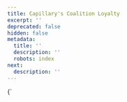 ```yaml
---
title: Capillary's Coalition Loyalty
excerpt: ''
deprecated: false
hidden: false
metadata:
  title: ''
  description: ''
  robots: index
next:
  description: ''
---
```

<HTMLBlock>{`
<!doctype html>
<html xmlns="http://www.w3.org/1999/xhtml" xmlns:v="urn:schemas-microsoft-com:vml"
    xmlns:o="urn:schemas-microsoft-com:office:office">

<head>
    <title>Capillary’s Coalition Loyalty</title>
    <!--[if !mso]><!-->
    <meta http-equiv="X-UA-Compatible" content="IE=edge">
    <!--<![endif]-->
    <!-- mnk -->
    <meta http-equiv="Content-Type" content="text/html; charset=UTF-8">
    <meta name="viewport" content="width=device-width, initial-scale=1">
    <style type="text/css">
        #outlook a {
            padding: 0;
        }

        body {
            margin: 0;
            padding: 0;
            -webkit-text-size-adjust: 100%;
            -ms-text-size-adjust: 100%;
        }

        table,
        td {
            border-collapse: collapse;
            mso-table-lspace: 0pt;
            mso-table-rspace: 0pt;
        }

        img {
            border: 0;
            height: auto;
            line-height: 100%;
            outline: none;
            text-decoration: none;
            -ms-interpolation-mode: bicubic;
        }

        p {
            display: block;
            margin: 10px 0;
        }

        .small {
            font-size: 12px;
            color: #ffffff;
            color: #5e6d84;
            font-family: 'Open Sans', sans-serif;
        }

        .bold {
            font-weight: bold;
        }
    </style>
    <!--[if mso]>
        <noscript>
        <xml>
        <o:OfficeDocumentSettings>
          <o:AllowPNG/>
          <o:PixelsPerInch>96</o:PixelsPerInch>
        </o:OfficeDocumentSettings>
        </xml>
        </noscript>
        <![endif]-->
    <!--[if lte mso 11]>
        <style type="text/css">
          .mj-outlook-group-fix { width:100% !important; }
        </style>
        <![endif]-->
    <!--[if !mso]><!-->
    <link rel="preconnect" href="https://fonts.googleapis.com">
    <link rel="preconnect" href="https://fonts.gstatic.com" crossorigin>
    <link href="https://fonts.googleapis.com/css2?family=Open+Sans:wght@400;500;600&display=swap" rel="stylesheet">
    <link rel="shortcut icon" href="https://intouch.capillary.co.in/creatives/ui/favicon.ico">
    <style type="text/css">
        @import url('https://fonts.googleapis.com/css2?family=Open+Sans:wght@400;500;600&display=swap');
    </style>
    <!--<![endif]-->
    <style type="text/css">
        @media only screen and (min-width:480px) {
            .mj-column-per-100 {
                width: 100% !important;
                max-width: 100%;
            }

            .mj-column-per-50.mj-outlook-group-fix:nth-child(2) {
                margin-left: 5% !important;

            }

            .mj-column-per-50 {
                width: 45% !important;
                max-width: 50%;
            }

            .mj-column-per-40 {
                width: 40% !important;
                max-width: 40%;
            }

            .mj-column-per-10 {
                width: 10% !important;
                max-width: 10%;
            }

            .mj-column-per-90 {
                width: 90% !important;
                max-width: 90%;
            }

            .mj-column-per-60 {
                width: 60% !important;
                max-width: 60%;
            }
        }
    </style>
    <style media="screen and (min-width:480px)">
        .moz-text-html .mj-column-per-100 {
            width: 100% !important;
            max-width: 100%;
        }

        .moz-text-html .mj-column-per-50 {
            width: 50% !important;
            max-width: 50%;
        }

        .moz-text-html .mj-column-per-40 {
            width: 40% !important;
            max-width: 40%;
        }

        .moz-text-html .mj-column-per-10 {
            width: 10% !important;
            max-width: 10%;
        }

        .moz-text-html .mj-column-per-90 {
            width: 90% !important;
            max-width: 90%;
        }

        .moz-text-html .mj-column-per-60 {
            width: 60% !important;
            max-width: 60%;
        }
        .padding-content {
            padding:0px 25px;
        }
    </style>
    <style type="text/css">
        @media only screen and (max-width:480px) {
            table.mj-full-width-mobile {
                width: 100% !important;
            }

            td.mj-full-width-mobile {
                width: auto !important;
            }
            .padding-content {
                padding:0px 15px;
            }
        }
    </style>
</head>
<!-- emailer body starting -->
<body style="word-spacing:normal;background-color:#f5f5fa;background: #F5F7F8;">
    <div style="background-color:#f5f5fa;background: #F5F7F8;">
        <div style="width: 100%;margin: 0px auto;max-width: 600px;">

            <!-- header image starting -->
            <div style="margin:0px auto;max-width:600px;background: #00235F;background-color: #00235F;">
                <img alt="capillary-logo" height="auto"
                    src="https://s3.amazonaws.com/fileservice.in/intouch_creative_assets/1418dcbe-54ab-47e3-bef4-683ce423.png" style="border:0;display:block;outline:none;text-decoration:none;height:auto;width:100%;font-size:13px;">
            </div>
            <!-- header image ending -->

            <!-- body starting -->
            <div style="margin:0px auto;max-width:600px;padding-bottom: 20px;background-color: #fff;background: #FFF;padding: 25px;">
                <div
                    style="font-family:Ubuntu, Helvetica, Arial, sans-serif;font-size:13px;line-height:1;text-align:center;color:#000000;">
                    <p
                        style="text-align: left; font-family: 'Open Sans', sans-serif; text-transform: none; font-weight: normal; font-size: 14px; color: #091E42; line-height: 24px;  width: 100%;background-color: #ffffff;">
                        Hi there,
                    </p>
                    <p
                        style="text-align: left; font-family: 'Open Sans', sans-serif; text-transform: none; font-weight: normal; font-size: 14px; color: #091E42; line-height: 24px;  width: 100%;background-color: #ffffff;padding-top: 10px;padding-bottom: 10px;">Want to double your acquisition and retention with one of the sleekest loyalty solutions? A solution that doesn’t entail significant additional leg-work or monetary resources to be spent by the marketing team. We’ve got the secret to it.
                    </p>
                    <div
                    style="font-family:Ubuntu, Helvetica, Arial, sans-serif;font-size:13px;line-height:1;text-align:center;color:#000000;padding-bottom: 10px;padding-top: 10px;">
                    <a href="#" style="color:#005bb0;text-decoration:none;" target="_blank"><img src="https://s3.amazonaws.com/fileservice.in/intouch_creative_assets/9b493b2b-01f8-43a1-940a-a93615d7.png" alt="Body Image" border="0" style="width:100%;height:auto;max-width:100%;display:block;"></a>
                </div></div>
                    <div><p
                        style="text-align: left; font-family: 'Open Sans', sans-serif; text-transform: none;font-size: 16px;color: #091E42;font-weight: 700;line-height: 24px;  width: 100%;background-color: #ffffff;padding-top: 10px;">Coalition Loyalty
                    </p>
                    <p
                        style="text-align: left; font-family: 'Open Sans', sans-serif; text-transform: none; font-weight: normal; font-size: 14px; color: #091E42; line-height: 24px;  width: 100%;background-color: #ffffff;">As the name suggests, coalition loyalty involves 2 or more businesses coming together to offer benefits in issuance, redemption or special privileges to their loyal customers. It’s one of the most appealing ways for marketers to grow their acquisition, retention and improve engagement.
                    </p>
                    <p
                        style="text-align: left; font-family: 'Open Sans', sans-serif; text-transform: none; font-weight: normal; font-size: 14px; color: #091E42; line-height: 24px;  width: 100%;background-color: #ffffff;">Coalition loyalty is a smart investment for smart marketers. It offers a great ROI and boosts your existing loyalty program:
                    </p></div>
                <div><ul><li style="text-align: left; font-family: 'Open Sans', sans-serif; text-transform: none;font-size: 14px;color: #091E42;font-weight: 600;line-height: 24px;  width: 100%;background-color: #ffffff;">
                <span style="font-size: 16px;">&#128176;</span>New and easy acquisition channel</li></ul>
                    <p
                        style="text-align: left; font-family: 'Open Sans', sans-serif; text-transform: none; font-weight: normal; font-size: 14px; color: #091E42; line-height: 24px;  width: 100%;background-color: #ffffff;">By partnering up with another business, you’re able to reach their loyal customers as well as yours. That’s double the people you can reach out to in 1 go!  Moreover, this helps you mould better offerings with deeper insight into customer behaviors and purchase patterns across the ecosystem. Done smartly, it has the potential to impact all your key metrics at once.
                    </p></div>
                    <div><ul><li style="text-align: left; font-family: 'Open Sans', sans-serif; text-transform: none;font-size: 14px;color: #091E42;font-weight: 600;line-height: 24px;  width: 100%;background-color: #ffffff;">
                <span style="font-size: 16px;">&#128522;</span>More customer delight</li></ul>
                    <p
                        style="text-align: left; font-family: 'Open Sans', sans-serif; text-transform: none; font-weight: normal; font-size: 14px; color: #091E42; line-height: 24px;  width: 100%;background-color: #ffffff;">With attractive partner offers, you’re able to offer more to your existing customers. This helps increase customer delight and leaves more room for engagement.
                    </p></div>
                    <div><ul><li style="text-align: left; font-family: 'Open Sans', sans-serif; text-transform: none;font-size: 14px;color: #091E42;font-weight: 600;line-height: 24px;  width: 100%;background-color: #ffffff;">
                <span style="font-size: 16px;">&#128722;</span>Increased engagement and CLTV</li></ul>
                    <p
                        style="text-align: left; font-family: 'Open Sans', sans-serif; text-transform: none; font-weight: normal; font-size: 14px; color: #091E42; line-height: 24px;  width: 100%;background-color: #ffffff;">Done right, when customers engage with either you or your partner organisation, you can grow. This could look like: an aviation company partnering up with a hotel chain. Or a retail apparel company partnering up with a retail accessories brand.
                    </p></div>
                    <div><ul><li style="text-align: left; font-family: 'Open Sans', sans-serif; text-transform: none;font-size: 14px;color: #091E42;font-weight: 600;line-height: 24px;  width: 100%;background-color: #ffffff;">
                <span style="font-size: 16px;">&#128274;</span>Non-compromised loyalty ownership</li></ul>
                    <p
                        style="text-align: left; font-family: 'Open Sans', sans-serif; text-transform: none; font-weight: normal; font-size: 14px; color: #091E42; line-height: 24px;  width: 100%;background-color: #ffffff;">With coalition loyalty, there are only parts of overlap in the incentivization and tracking of your loyalty program. This means both you and your partner organisation continue having complete ownership of your own loyalty programs. 
                    </p></div>
                    
                <div
                    style="font-family:Ubuntu, Helvetica, Arial, sans-serif;font-size:13px;line-height:1;text-align:center;color:#000000;padding-bottom: 10px;padding-top: 10px;">
                    <a href="#" style="color:#005bb0;text-decoration:none;" target="_blank"><img src="https://s3.amazonaws.com/fileservice.in/intouch_creative_assets/38499220-8f48-45bc-895a-d5d00be0.png" alt="Body Image" border="0" style="width:100%;height:auto;max-width:100%;display:block;"></a>
                </div>
                <div>
                    <p style="text-align: left; font-family: 'Open Sans', sans-serif; text-transform: none; font-weight: 700; font-size: 14px; color: #091E42; line-height: 24px;  width: 100%;background-color: #ffffff;">What can you do with Coalition Loyalty?</p>
                    <p style="text-align: left; font-family: 'Open Sans', sans-serif; text-transform: none; font-weight: normal; font-size: 14px; color: #091E42; line-height: 24px;  width: 100%;background-color: #ffffff;">Creating a winning coalition loyalty program involves 3 simple steps:</p>
                </div>
                <div>
                    <ol><li style="text-align: left; font-family: 'Open Sans', sans-serif; text-transform: none;font-size: 14px;color: #091E42;font-weight: normal;line-height: 24px;  width: 100%;background-color: #ffffff;">Have your own loyalty program setup. Good thing you’re already covered on this one.</li>
                    <li style="text-align: left; font-family: 'Open Sans', sans-serif; text-transform: none;font-size: 14px;color: #091E42;font-weight: normal;line-height: 24px;  width: 100%;background-color: #ffffff;">Identifying partners that make sense. Your partners would be folks within a related space, but not your direct competitors.
                        <br>Eg: Airlines, Hotel chains. Apparel brand, Accessory brand. Sports accessories, gyms.</li>
                <li style="text-align: left; font-family: 'Open Sans', sans-serif; text-transform: none;font-size: 14px;color: #091E42;font-weight: normal;line-height: 24px;  width: 100%;background-color: #ffffff;">Building together. This involves mapping issuance, redemption or special privileges you can offer.</li>
                </ol>
                </div>
                <div>
                    <p style="text-align: left; font-family: 'Open Sans', sans-serif; text-transform: none; font-weight: normal; font-size: 14px; color: #091E42; line-height: 24px;  width: 100%;background-color: #ffffff;">Eg: Automatic upgrades in hotels if you’re an Airline partner’s Gold customer. Or point issuance on the first program if you’re purchasing from a partner program. or even enjoying top tier benefits on being a partner’s loyal customer.</p>
                </div>
                <div align="center"
                    style="font-size:0px;word-break:break-word; background-color:#fff;padding-bottom: 10px;">
                    <p style="text-align: left; font-family: 'Open Sans', sans-serif; text-transform: none; font-weight: normal; font-size: 14px; color: #091E42; line-height: 24px;  width: 100%;background-color: #ffffff;padding-top: 10px;">Now that you know this hack, why not ask your Capillary success partner to begin learning and implementing it?</p>
                </div>
                <div style="font-family:Ubuntu, Helvetica, Arial, sans-serif;font-size:13px;line-height:1;text-align:center;color:#000000;padding-top: 10px;">
                    <p style="text-align: left; font-family: 'Open Sans', sans-serif; text-transform: none; font-weight: normal; font-size: 14px; color: #091E42; line-height: 24px;  width: 100%;background-color: #ffffff;margin: 0px;">Always creating avenues for your growth,</p>
                    <p style="text-align: left; font-family: 'Open Sans', sans-serif; text-transform: none; font-weight: 600; font-size: 14px; color: #091E42; line-height: 22px;  width: 100%;background-color: #ffffff;margin: 0px;padding-top: 10px;">Product Team,</p>
                    <p style="text-align: left; font-family: 'Open Sans', sans-serif; text-transform: none; font-weight: 600; font-size: 14px; color: #091E42; line-height: 22px;  width: 100%;background-color: #ffffff;margin: 0px;">Capillary</p>
                </div>
            </div>
            <!-- body ending -->

        </div>
    </div>
    <!-- publish date for web starting -->
    <div style="text-align: right;font-family: Roboto,Tahoma,Verdana,Segoe,sans-serif;text-transform: none;font-size: 14px;color: #091E42;font-weight: 400;line-height: 24px;width: 100%;padding-bottom: 10px;padding-top: 10px;">Date: <span style="font-weight: 500;">31 AUGUST 2022</span></div>
    <!-- publish date for web ending --> 
</body>
<!-- emailer body ending -->

</html>
`}</HTMLBlock>
